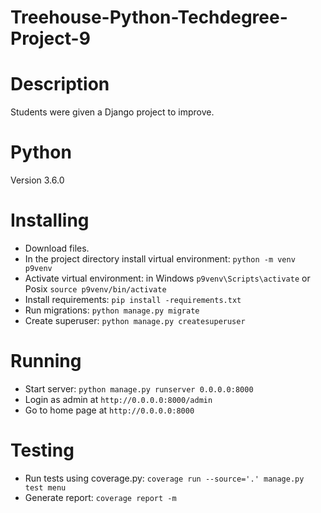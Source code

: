 # Treehouse-Python-Techdegree-Project-9

# Description

Students were given a Django project to improve.</p>  

# Python

Version 3.6.0 

# Installing

- Download files.
- In the project directory install virtual environment: `python -m venv p9venv`
- Activate virtual environment: in Windows `p9venv\Scripts\activate` or Posix `source p9venv/bin/activate`
- Install requirements: `pip install -requirements.txt`
- Run migrations: `python manage.py migrate`
- Create superuser: `python manage.py createsuperuser`

# Running

- Start server: `python manage.py runserver 0.0.0.0:8000`
- Login as admin at `http://0.0.0.0:8000/admin`
- Go to home page at `http://0.0.0.0:8000`
    
# Testing

- Run tests using coverage.py: `coverage run --source='.' manage.py test menu`
- Generate report: `coverage report -m`
    
 
